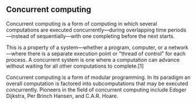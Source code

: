 ## Concurrent computing

Concurrent computing is a form of computing in which several computations are executed concurrently—during overlapping time periods—instead of sequentially—with one completing before the next starts.

This is a property of a system—whether a program, computer, or a network—where there is a separate execution point or "thread of control" for each process. A concurrent system is one where a computation can advance without waiting for all other computations to complete.[1]

Concurrent computing is a form of modular programming. In its paradigm an overall computation is factored into subcomputations that may be executed concurrently. Pioneers in the field of concurrent computing include Edsger Dijkstra, Per Brinch Hansen, and C.A.R. Hoare.
